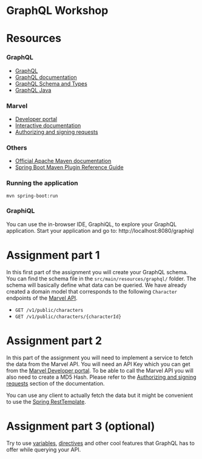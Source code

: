 # GraphQL Workshop

# Resources
### GraphQL
* [GraphQL](https://graphql.org/)
* [GraphQL documentation](https://graphql.org/learn/)
* [GraphQL Schema and Types](https://graphql.org/learn/schema/)
* [GraphQL Java](https://www.graphql-java.com/tutorials/getting-started-with-spring-boot/)

### Marvel 
* [Developer portal](https://developer.marvel.com)
* [Interactive documentation](https://developer.marvel.com/docs)
* [Authorizing and signing requests](https://developer.marvel.com/documentation/authorization)

### Others
* [Official Apache Maven documentation](https://maven.apache.org/guides/index.html)
* [Spring Boot Maven Plugin Reference Guide](https://docs.spring.io/spring-boot/docs/2.2.1.RELEASE/maven-plugin/)

### Running the application
`mvn spring-boot:run`

### GraphiQL
You can use the in-browser IDE, GraphiQL, to explore your GraphQL application.
Start your application and go to: http://localhost:8080/graphiql

# Assignment part 1
In this first part of the assignment you will create your GraphQL schema. You can find the schema file in the 
`src/main/resources/graphql/` folder. The schema will basically define what data can be queried. 
We have already created a domain model that corresponds to the following `Character` endpoints 
of the [Marvel API](https://developer.marvel.com/docs).
* `GET /v1/public/characters`
* `GET /v1/public/characters/{characterId}`

# Assignment part 2
In this part of the assignment you will need to implement a service to fetch the data from the Marvel API. 
You will need an API Key which you can get from the [Marvel Developer portal](https://developer.marvel.com).
To be able to call the Marvel API you will also need to create a MD5 Hash. Please refer to the 
[Authorizing and signing requests](https://developer.marvel.com/documentation/authorization) section of the documentation.

You can use any client to actually fetch the data but it might be convenient to use the
[Spring RestTemplate](https://docs.spring.io/spring/docs/current/javadoc-api/org/springframework/web/client/RestTemplate.html).

# Assignment part 3 (optional)
Try to use [variables](https://graphql.org/learn/queries/#variables), [directives](https://graphql.org/learn/queries/#directives)
and other cool features that GraphQL has to offer while querying your API.

